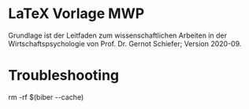 # LaTeX Vorlage MWP

Grundlage ist der Leitfaden zum wissenschaftlichen Arbeiten in der Wirtschaftspsychologie von Prof. Dr. Gernot Schiefer; Version 2020-09.

# Troubleshooting
rm -rf $(biber --cache) 